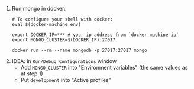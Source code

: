 1. Run mongo in docker:
    ```
    # To configure your shell with docker:
    eval $(docker-machine env)

    export DOCKER_IP=*** # your ip address from `docker-machine ip`
    export MONGO_CLUSTER=$(DOCKER_IP):27017
    
    docker run --rm --name mongodb -p 27017:27017 mongo
    ```
2. IDEA: in `Run/Debug Configurations` window
    * Add `MONGO_CLUSTER` into "Environment variables" (the same values as at step 1) 
    * Put `development` into "Active profiles"
